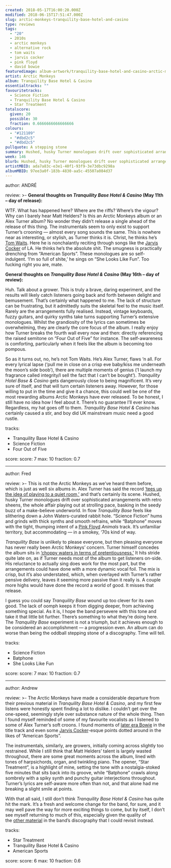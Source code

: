 ```yaml
---
created: 2018-05-17T16:00:20.000Z
modified: 2018-06-15T17:51:47.000Z
slug: arctic-monkeys-tranquility-base-hotel-and-casino
type: reviews
tags:
  - "20"
  - 2010s
  - arctic monkeys
  - alternative rock
  - tom waits
  - jarvis cocker
  - pink floyd
  - david bowie
featuredimage: album-artwork/tranquility-base-hotel-and-casino-arctic-monkeys.jpg
artist: Arctic Monkeys
album: Tranquility Base Hotel & Casino
essentialtracks: ""
favouritetracks:
  - Science Fiction
  - Tranquility Base Hotel & Casino
  - Star Treatment
totalscore:
  given: 20
  possible: 30
  fraction: 0.6666666666666666
colours:
  - "#121109"
  - "#dbd2c5"
  - "#dbd2c5"
pullquote: A stepping stone
summary: Hushed, husky Turner monologues drift over sophisticated arrangements with retro sheens, the whole affair playing out at strolling pace, basking in the seedy buzz of a make-believe underworld.
week: 146
blurb: Hushed, husky Turner monologues drift over sophisticated arrangements with retro sheens. The album basks in the seedy buzz of a make-believe underworld.
artistMBID: ada7a83c-e3e1-40f1-93f9-3e73dbc9298a
albumMBID: 97ee3a0f-183b-4830-aa5c-45507a084d37
---
```

author: ANDRÉ

review: >-
  **General thoughts on *Tranquility Base Hotel & Casino* (May 11th – day of release):** 
  
  WTF. What has happened here? Where are the riffs? Where’s the vigour? Why can I barely hear Matt Helders? Is this an Arctic Monkeys album or an Alex Turner album? No wonder they didn’t release a single ahead of the release of this thing. The instrumentals seem to only exist to support Turner’s crooning — almost every song sounds the same. This is nowhere near as interesting, or stylish, as Turner thinks it is. Christ, he thinks he’s [Tom Waits](/reviews/tom-waits-rain-dogs/). Here he is nonchalantly reciting through songs like the [Jarvis Cocker](/reviews/jarvis-cocker-jarvis/) of LA. He thinks he’s the absolute shit. The smugness is practically drenching from “American Sports”. These monologues are so self-indulgent. ‘I’m so full of shite,’ he sings on “She Looks Like Fun”. Too fucking right you are, mate.

  **General thoughts on *Tranquility Base Hotel & Casino* (May 16th – day of review):** 
  
  Huh. Talk about a grower. This is truly a brave, daring experiment, and the results will likely catch listeners going back and forth between delight and bemusement. That’s certainly what happened to me. The lack of structure can be frustrating, but it admittedly suits the skeletal feel to the music itself. Rarely are the arrangements fully realised. Instead, vintage keyboards, fuzzy guitars, and quirky synths take turns supporting Turner’s extensive monologues. Whilst the grandiosity of the lyrics can sometimes be overwhelming, they are clearly the core focus of the album. I really enjoy how Turner breaks the fourth wall every now and then: directly referencing the raised semitone on “Four Out of Five” for instance. The self-awareness is comforting, particularly when it feels like the album is becoming too pompous.

  So as it turns out, no, he’s not Tom Waits. He’s Alex Turner, flaws ‘n all. For every lyrical lapse (‘pull me in close on a crisp eve baby/kiss me underneath the moon’s side boob’), there are multiple moments of genius (‘I launch my fragrance called integrity/I sell the fact that I can’t be bought’). *Tranquility Hotel Base & Casino* gets dangerously close to being magnificent. It’s very sure of itself, and that will turn certain listeners away. However, for those willing to put in the time and give it a chance, this could well be one of the most rewarding albums Arctic Monkeys have ever released. To be honest, I still have no idea how I feel about it. There’s no guarantee I’ll ever know. Regardless, my hat goes off to them. *Tranquility Base Hotel & Casino* has certainly caused a stir, and boy did UK mainstream music need a good rustle.

tracks:
  - Tranquility Base Hotel & Casino
  - ­­Science Fiction
  - ­­Four Out of Five

score:
  score: 7
  max: 10
  fraction: 0.7

---
author: Fred

review: >-
  This is not the Arctic Monkeys as we’ve heard them before, which is just as well six albums in. Alex Turner has said the record [‘tees up the idea of playing to a quiet room,’](https://pitchfork.com/features/song-by-song/arctic-monkeys-alex-turner-decodes-every-song-on-tranquility-base-hotel-and-casino/) and that’s certainly its scene. Hushed, husky Turner monologues drift over sophisticated arrangements with retro sheens, the whole affair playing out at strolling pace, basking in the seedy buzz of a make-believe underworld. In flow *Tranquility Base* feels like slithering down a John Waters-curated rabbit hole. “Science Fiction” hums and grinds with thick synths and smooth refrains, while “Batphone” moves with the tight, thumping intent of a [Pink Floyd](/reviews/pink-floyd-the-dark-side-of-the-moon) *Animals* track. It’s unfamiliar territory, but accommodating — in a smokey, ‘70s kind of way.

  *Tranquility Base* is unlikely to please everyone, but then pleasing everyone has never really been Arctic Monkeys’ concern. Turner himself concedes the album sits in [‘choppy waters in terms of pretentiousness.’](http://www.nme.com/news/music/arctic-monkeys-tranquility-base-hotel-casino-alex-turner-interview-am-2-2311660) It hits stride quite late on, as if Turner needs most of the album to get listeners on-side. His reluctance to actually sing does work for the most part, but the arrangements could have done with a more dynamic vocal foil. The mix is crisp, but it’s also understated, which, when overlayed with Turner’s rather pensive delivery, leaves it seeming more passive than it really is. A couple more highs would have done the record a world of good. It misses that release.

  I guess you could say *Tranquility Base* wound up too clever for its own good. The lack of oomph keeps it from digging deeper, from achieving something special. As it is, I hope the band persevere with this tone and take it that little bit further. There’s something to what they’re doing here. The *Tranquility Base* experiment is not a triumph, but it achieves enough to be considered an accomplishment — a progression even. An album can do worse than being the oddball stepping stone of a discography. Time will tell.

tracks:
  - Science Fiction
  - ­­Batphone
  - ­­She Looks Like Fun

score:
  score: 7
  max: 10
  fraction: 0.7

---
author: Andrew

review: >-
  The Arctic Monkeys have made a considerable departure from their previous material in *Tranquility Base Hotel & Casino*, and my first few listens were honestly spent finding a lot to dislike. I couldn’t get over the one-speed, seemingly style over substance nature of the whole thing. Then I found myself reminded of some of my favourite vocalists as I listened to some of Alex Turner’s soft croons. I found moments of [later era Bowie](/reviews/david-bowie-blackstar/) in the title track and even some [Jarvis Cocker](/reviews/jarvis-cocker-jarvis/)-esque points dotted around in the likes of “American Sports”. 
  
  The instrumentals, similarly, are growers, initially coming across slightly too restrained. While I still think that Matt Helders’ talent is largely wasted throughout, there are some great moments across the album, lined with tones of harpsichords, organ, and twinkling piano. The opener, “Star Treatment”, is a highlight of mine, setting the tone with a nostalgia-stoked five minutes that sits back into its groove, while “Batphone” crawls along sombrely with a spiky synth and punchy guitar interjections throughout. Turner’s lyrics are self-aware more often than not, and that alone had me breaking a slight smile at points. 
  
  With that all said, I still don’t think *Tranquility Base Hotel & Casino* has quite hit the mark. It’s a fresh and welcome change for the band, for sure, and it may well pave the way for more exciting things to come, but by itself, I don’t see myself returning to much of this, especially given the quality of the [other material](/reviews/arctic-monkeys-favourite-worst-nightmare/) in the band’s discography that I could revisit instead.

tracks:
  - Star Treatment
  - ­­Tranquility Base Hotel & Casino
  - ­­American Sports

score:
  score: 6
  max: 10
  fraction: 0.6

